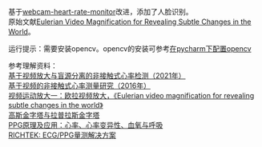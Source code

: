 基于[webcam-heart-rate-monitor](https://github.com/giladoved/webcam-heart-rate-monitor)改进，添加了人脸识别。  
原始文献[Eulerian Video Magnification for Revealing Subtle Changes in the World](https://people.csail.mit.edu/mrub/evm/)。

运行提示：需要安装opencv。opencv的安装可参考[在pycharm下配置opencv](https://blog.csdn.net/m0_59287238/article/details/124486680)  

参考理解资料：  
[基于视频放大与盲源分离的非接触式心率检测（2021年）](http://www.c-s-a.org.cn/html/2021/1/7739.html)  
[基于视频的非接触式心率测量研究（2016年）](https://www.docin.com/p-2434097666.html)  
[视频运动放大一：欧拉视频放大，《Eulerian video magnification for revealing subtle changes in the world》](https://blog.51cto.com/Alocus/5164509)  
[高斯金字塔与拉普拉斯金字塔](https://zhuanlan.zhihu.com/p/32815143)  
[PPG原理及应用：心率、心率变异性、血氧与呼吸](https://www.analog.com/cn/education/education-library/videos/6312393595112.html)  
[RICHTEK: ECG/PPG量测解决方案](https://www.richtek.com/Design%20Support/Technical%20Document/AN057?sc_lang=zh-CN)  

